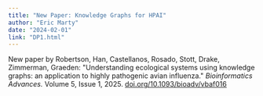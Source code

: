 ```yaml
---
title: "New Paper: Knowledge Graphs for HPAI"
author: "Eric Marty"
date: "2024-02-01"
link: "DP1.html"
---
```


New paper by Robertson, Han, Castellanos, Rosado, Stott, Drake, Zimmerman, Graeden:
"Understanding ecological systems using knowledge graphs: an application to highly pathogenic avian influenza." 
*Bioinformatics Advances.* Volume 5, Issue 1, 2025. [doi.org/10.1093/bioadv/vbaf016](https://doi.org/10.1093/bioadv/vbaf016)
